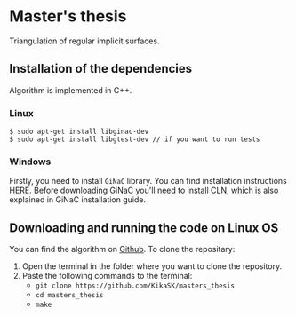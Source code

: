 # Master's thesis
Triangulation of regular implicit surfaces.

## Installation of the dependencies

Algorithm is implemented in C++.

### Linux
```
$ sudo apt-get install libginac-dev
$ sudo apt-get install libgtest-dev // if you want to run tests
```

### Windows

Firstly, you need to install `GiNaC` library. You can find installation instructions
[HERE](https://www.ginac.de/Download.html). Before downloading GiNaC you'll need to install 
[CLN](https://www.ginac.de/CLN/), which is also explained in GiNaC installation guide.

## Downloading and running the code on Linux OS

You can find the algorithm on [Github](https://github.com/KikaSK/masters_thesis). To clone the repositary:

1. Open the terminal in the folder where you want to clone the repository.
2. Paste the following commands to the terminal:
    - `git clone https://github.com/KikaSK/masters_thesis`
    - `cd masters_thesis`
    - `make`
